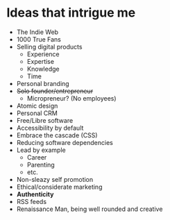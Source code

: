 # Ideas that intrigue me

- The Indie Web
- 1000 True Fans
- Selling digital products
  - Experience
  - Expertise
  - Knowledge
  - Time
- Personal branding
- ~~Solo founder/entrepreneur~~
  - Micropreneur? (No employees)
- Atomic design
- Personal CRM
- Free/Libre software
- Accessibility by default
- Embrace the cascade (CSS)
- Reducing software dependencies
- Lead by example
  - Career
  - Parenting
  - etc.
- Non-sleazy self promotion
- Ethical/considerate marketing
- **Authenticity**
- RSS feeds
- Renaissance Man, being well rounded and creative
